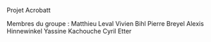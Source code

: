 Projet Acrobatt

Membres du groupe :
Matthieu Leval
Vivien Bihl
Pierre Breyel
Alexis Hinnewinkel
Yassine Kachouche
Cyril Etter
